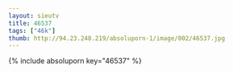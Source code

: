 ```yaml
--- 
layout: sieutv
title: 46537
tags: ["46k"]
thumb: http://94.23.248.219/absoluporn-1/image/002/46537.jpg
---
```

{% include absoluporn key="46537" %} 
